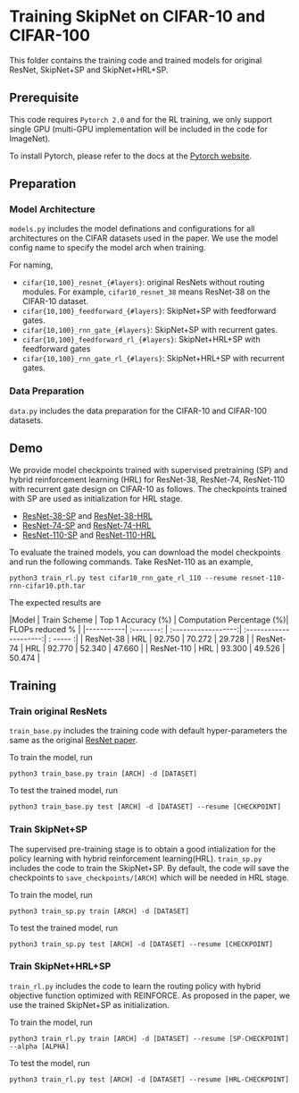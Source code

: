 # Training SkipNet on CIFAR-10 and CIFAR-100 

This folder contains the training code and trained models for original ResNet, SkipNet+SP and SkipNet+HRL+SP. 

## Prerequisite 
This code requires `Pytorch 2.0` and for the RL training, we only support single GPU (multi-GPU implementation will be 
included in the code for ImageNet). 

To install Pytorch, please refer to the docs at the [Pytorch website](http://pytorch.org/).


## Preparation
### Model Architecture
`models.py` includes the model definations and configurations for all architectures on the CIFAR datasets used in the paper.
We use the model config name to specify the model arch when training.  

For naming, 

- `cifar{10,100}_resnet_{#layers}`: original ResNets without routing modules. For example, `cifar10_resnet_38` means ResNet-38
on the CIFAR-10 dataset.
- `cifar{10,100}_feedforward_{#layers}`: SkipNet+SP with feedforward gates. 
- `cifar{10,100}_rnn_gate_{#layers}`: SkipNet+SP with recurrent gates.
- `cifar{10,100}_feedforward_rl_{#layers}`: SkipNet+HRL+SP with feedforward gates
- `cifar{10,100}_rnn_gate_rl_{#layers}`: SkipNet+HRL+SP with recurrent gates.

### Data Preparation
`data.py` includes the data preparation for the CIFAR-10 and CIFAR-100 datasets. 


## Demo

We provide model checkpoints trained with supervised pretraining (SP) and 
hybrid reinforcement learning (HRL) for ResNet-38, ResNet-74, ResNet-110 
with recurrent gate design on CIFAR-10 as follows. The checkpoints trained 
with SP are used as initialization for HRL stage. 

* [ResNet-38-SP](http://people.eecs.berkeley.edu/~xinw/skipnet/resnet-38-rnn-sp-cifar10.pth.tar) and [ResNet-38-HRL](http://people.eecs.berkeley.edu/~xinw/skipnet/resnet-38-rnn-cifar10.pth.tar)
* [ResNet-74-SP](http://people.eecs.berkeley.edu/~xinw/skipnet/resnet-74-rnn-sp-cifar10.pth.tar) and [ResNet-74-HRL](http://people.eecs.berkeley.edu/~xinw/skipnet/resnet-74-rnn-cifar10.pth.tar)
* [ResNet-110-SP](http://people.eecs.berkeley.edu/~xinw/skipnet/resnet-110-rnn-sp-cifar10.pth.tar) and [ResNet-110-HRL](http://people.eecs.berkeley.edu/~xinw/skipnet/resnet-110-rnn-cifar10.pth.tar)

To evaluate the trained models,  you can download the model checkpoints and 
run the following commands. Take ResNet-110 as an example, 

```angular2html
python3 train_rl.py test cifar10_rnn_gate_rl_110 --resume resnet-110-rnn-cifar10.pth.tar
```

The expected results are 

|Model | Train Scheme | Top 1 Accuracy (%) | Computation Percentage (%)| FLOPs reduced % |
|-----------| :--------: | :------------------:| :---------------------:| : ----- :|
| ResNet-38  | HRL |  92.750 | 70.272 | 29.728 |
| ResNet-74  | HRL |  92.770 | 52.340 | 47.660 |
| ResNet-110 | HRL |  93.300 | 49.526 | 50.474 |



## Training 

### Train original ResNets
`train_base.py` includes the training code with default hyper-parameters the same as the original [ResNet paper](https://arxiv.org/pdf/1512.03385.pdf).

To train the model, run  
```
python3 train_base.py train [ARCH] -d [DATASET] 
```

To test the trained model, run
```
python3 train_base.py test [ARCH] -d [DATASET] --resume [CHECKPOINT]
```

### Train SkipNet+SP
The supervised pre-training stage is to obtain a good intialization for the policy learning with hybrid reinforcement 
learning(HRL). `train_sp.py` includes the code to train the SkipNet+SP. By default, the code will save the checkpoints to 
`save_checkpoints/[ARCH]` which will be needed in HRL stage. 

To train the model, run 
```
python3 train_sp.py train [ARCH] -d [DATASET] 
```

To test the trained model, run
```
python3 train_sp.py test [ARCH] -d [DATASET] --resume [CHECKPOINT]
```

### Train SkipNet+HRL+SP
`train_rl.py` includes the code to learn the routing policy with hybrid objective function optimized with REINFORCE. As 
proposed in the paper, we use the trained SkipNet+SP as initialization. 

To train the model, run 
```
python3 train_rl.py train [ARCH] -d [DATASET] --resume [SP-CHECKPOINT] --alpha [ALPHA]
```

To test the model, run 
```
python3 train_rl.py test [ARCH] -d [DATASET] --resume [HRL-CHECKPOINT]
```









